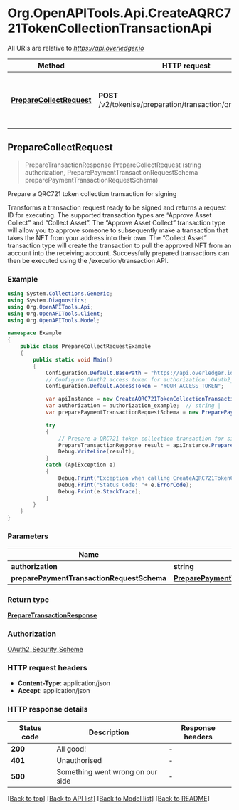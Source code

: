 # Org.OpenAPITools.Api.CreateAQRC721TokenCollectionTransactionApi

All URIs are relative to *https://api.overledger.io*

Method | HTTP request | Description
------------- | ------------- | -------------
[**PrepareCollectRequest**](CreateAQRC721TokenCollectionTransactionApi.md#preparecollectrequest) | **POST** /v2/tokenise/preparation/transaction/qrc721/collect | Prepare a QRC721 token collection transaction for signing



## PrepareCollectRequest

> PrepareTransactionResponse PrepareCollectRequest (string authorization, PreparePaymentTransactionRequestSchema preparePaymentTransactionRequestSchema)

Prepare a QRC721 token collection transaction for signing

Transforms a transaction request ready to be signed and returns a request ID for executing. The supported transaction types are “Approve Asset Collect” and “Collect Asset”. The “Approve Asset Collect” transaction type will allow you to approve someone to subsequently make a transaction that takes the NFT from your address into their own. The “Collect Asset” transaction type will create the transaction to pull the approved NFT from an account into the receiving account. Successfully prepared transactions can then be executed using the /execution/transaction API.

### Example

```csharp
using System.Collections.Generic;
using System.Diagnostics;
using Org.OpenAPITools.Api;
using Org.OpenAPITools.Client;
using Org.OpenAPITools.Model;

namespace Example
{
    public class PrepareCollectRequestExample
    {
        public static void Main()
        {
            Configuration.Default.BasePath = "https://api.overledger.io";
            // Configure OAuth2 access token for authorization: OAuth2_Security_Scheme
            Configuration.Default.AccessToken = "YOUR_ACCESS_TOKEN";

            var apiInstance = new CreateAQRC721TokenCollectionTransactionApi(Configuration.Default);
            var authorization = authorization_example;  // string | 
            var preparePaymentTransactionRequestSchema = new PreparePaymentTransactionRequestSchema(); // PreparePaymentTransactionRequestSchema | 

            try
            {
                // Prepare a QRC721 token collection transaction for signing
                PrepareTransactionResponse result = apiInstance.PrepareCollectRequest(authorization, preparePaymentTransactionRequestSchema);
                Debug.WriteLine(result);
            }
            catch (ApiException e)
            {
                Debug.Print("Exception when calling CreateAQRC721TokenCollectionTransactionApi.PrepareCollectRequest: " + e.Message );
                Debug.Print("Status Code: "+ e.ErrorCode);
                Debug.Print(e.StackTrace);
            }
        }
    }
}
```

### Parameters


Name | Type | Description  | Notes
------------- | ------------- | ------------- | -------------
 **authorization** | **string**|  | 
 **preparePaymentTransactionRequestSchema** | [**PreparePaymentTransactionRequestSchema**](PreparePaymentTransactionRequestSchema.md)|  | 

### Return type

[**PrepareTransactionResponse**](PrepareTransactionResponse.md)

### Authorization

[OAuth2_Security_Scheme](../README.md#OAuth2_Security_Scheme)

### HTTP request headers

- **Content-Type**: application/json
- **Accept**: application/json


### HTTP response details
| Status code | Description | Response headers |
|-------------|-------------|------------------|
| **200** | All good! |  -  |
| **401** | Unauthorised |  -  |
| **500** | Something went wrong on our side |  -  |

[[Back to top]](#)
[[Back to API list]](../README.md#documentation-for-api-endpoints)
[[Back to Model list]](../README.md#documentation-for-models)
[[Back to README]](../README.md)

